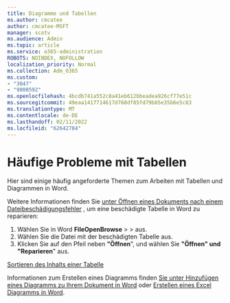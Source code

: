 ```yaml
---
title: Diagramme und Tabellen
ms.author: cmcatee
author: cmcatee-MSFT
manager: scotv
ms.audience: Admin
ms.topic: article
ms.service: o365-administration
ROBOTS: NOINDEX, NOFOLLOW
localization_priority: Normal
ms.collection: Adm_O365
ms.custom:
- "3047"
- "9000592"
ms.openlocfilehash: 4bcdb741a552c8a41eb612bbeadea926cf77e51c
ms.sourcegitcommit: 49eaa1417714617d768df85fd79b65e35b6e5c83
ms.translationtype: MT
ms.contentlocale: de-DE
ms.lasthandoff: 02/11/2022
ms.locfileid: "62642784"
---
```

# <a name="common-issues-with-tables"></a>Häufige Probleme mit Tabellen 

Hier sind einige häufig angeforderte Themen zum Arbeiten mit Tabellen und Diagrammen in Word.

Weitere Informationen finden Sie [unter Öffnen eines Dokuments nach einem Dateibeschädigungsfehler](https://support.office.com/article/47df9d48-2165-4411-a699-1786ac734bc3) , um eine beschädigte Tabelle in Word zu reparieren:

 1. Wählen Sie in Word **FileOpenBrowse** >  >  aus.
 2. Wählen Sie die Datei mit der beschädigten Tabelle aus.
 3. Klicken Sie auf den Pfeil neben **"Öffnen**", und wählen Sie **"Öffnen" und "Reparieren**" aus.

[Sortieren des Inhalts einer Tabelle](https://support.office.com/article/F8392477-4613-49CD-ABA6-7C2E48F1D91F)

Informationen zum Erstellen eines Diagramms finden [Sie unter Hinzufügen eines Diagramms zu Ihrem Dokument in Word](https://support.office.com/article/ff48e3eb-5e04-4368-a39e-20df7c798932) oder [Erstellen eines Excel Diagramms in Word](https://support.office.com/article/11A7D2F0-4487-4A9B-BBC6-D50916CD4A57).